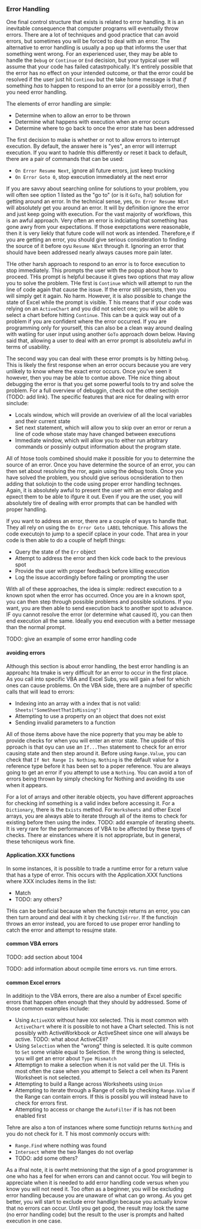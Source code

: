### Error Handling

One final control structure that exists is related to error handling. It is an inevitable consequence that computer programs will eventually throw errors. There are a lot of techniques and good practice that can avoid errors, but sometimes you will be forced to deal with an error. The alternative to error handling is usually a pop up that informs the user that something went wrong. For an experienced user, they may be able to handle the `Debug` or `Continue` or `End` decision, but your typical user will assume that your code has failed catastrpohically. It's entirely possible that the error has no effect on your intended outcome, or that the error could be resolved if the user just hit `Contineu` but the take home message is that _if_ something _has_ to happen to respond to an error (or a possibly error), then you need error handling.

The elements of error handling are simple:

- Determine when to allow an error to be thrown
- Determine what happens with execution when an error occurs
- Determine where to go back to once the error state has been addressed

The first decision to make is whether or not to allow errors to interrupt execution. By default, the answer here is "yes", an error will interrupt execution. If you want to hadnle this differently or reset it back to default, there are a pair of commands that can be used:

- `On Error Resume Next`, ignore all future errors, just keep trucking
- `On Error Goto 0`, stop execution immediately at the next error

If you are savvy about searching online for solutions to your problem, you will often see option 1 listed as the "go to" (or is it `GoTo`, ha!) solution for getting around an error. In the technical sense, yes, `On Error Resume NExt` will absolutely get you around an error. It will by definition ignore the error and just keep going with execution. For the vast majority of workflows, this is an awful approach. Very often an error is indciating that something has gone awry from your expectations. If those exepctations were reasonable, then it is very liekly that future code will not work as intended. Therefore,e if you are getting an error, you should give serious consideration to finding the source of it before oyu `Resume NExt` through it. Ignoring an error that should have been addressed nearly always causes more pain later.

THe other harsh approach to respond to an error is to force execution to stop immediately. This prompts the user with the popup about how to proceed. THis prompt is helpful because it gives two options that may allow you to solve the problem. THe first is `Continue` which will attempt to run the line of code again that cause the issue. If the error still persists, then you will simply get it again. No harm. However, it is also possible to change the state of Excel while the prompt is visible. T his means that if your code was relying on an `ActiveChart` and you did not select one; you will be able to select a chart before hitting `Continue`. This can be a quick way out of a problem if you are confident where the error occurred. If you are programming only for yourself, this can also be a clean way around dealing with watiing for user input using another `GoTo` approach down below. Having said that, allowing a user to deal with an error prompt is absolutelu awful in terms of usability.

The second way you can deal with these error prompts is by hitting `Debug`. This is likely the first response when an error occurs because you are very unlikely to know where the exact error occurs. Once you've seen it however, then you may be able to contue above. THe nice thing about debugging the error is that you get some powerful tools to try and solve the problem. For a full overview of debuggin, check out the other sectiojn (TODO: add link). The specific features that are nice for dealing with error sinclude:

- Locals window, which will provide an overiview of all the local variables and their current state
- Set next statement, which will allow you to skip over an error or rerun a line of code whose state may have changed between executions
- Immediate window, which will allow you to either run arbitrary commands or possinly output information about the program state.

All of htose tools combined should make it possible for you to determine the source of an error. Once you have determine the source of an error, you can then set about resolving the rror, again using the debug tools. Once you have solved the problem, you should give serious ocnsideration to then adding that solutiojn to the code using proper error handling technqes. Again, it is absolutely awful to present the user with an error dialog and epxect them to be able to ifgure it out. Even if you are the user, you will absolutely tire of dealing with error prompts that can be handled with proper handling.

If you want to address an error, there are a couple of ways to handle that. They all rely on using the `On Error Goto LABEL` tehcnique. This allows the code executojn to jump to a speciif cplace in your code. That area in your code is then able to do a couple of helpfl things:

- Query the state of the `Err` object
- Attempt to address the error and then kick code back to the previous spot
- Provide the user with proper feedback before killing execution
- Log the issue accordingly before failing or prompting the user

With all of these approaches, the idea is simple: redirect execution to a known spot when the error has occurred. Once you are in a known spot, you can then step through possible problems and possible solutions. If you want, you are then able to send execution back to another spot to advance. IF oyu cannot resolve the error (or determine what caused it), you can then end execution all the same. Ideally you end execution with a better message than the normal prompt.

TODO: give an example of some error handling code

#### avoiding errors

Although this section is about error handling, the best error handling is an approahc hta tmake is very difficult for an error to occur in the first place. As you call into specific VBA and Excel Subs, you will gain a feel for which ones can cause problems. On the VBA side, there are a nujmber of specific calls that will lead to errors:

- Indexing into an array with a index that is not valid: `Sheets("SomeSheetThatIsMissing")`
- Attempting to use a property on an object that does not exist
- Sending invalid parameters to a function

All of those items above have the nice poprerty that you may be able to provide checks for when you will enter an error state. The upside of this pproach is that oyu can use an `If...Then` statement to check for an error causing state and then step around it. Before using `Range.Value`, you can check that `If Not Range Is Nothing`. `Nothing` is the default value for a reference type before it has been set to a poper reference. You are always going to get an error if you attempt to use a `Nothing`. You can avoid a ton of errors being thrown by simply checking for Nothing and avoiding its use when it appears.

For a lot of arrays and other iterable objects, you have different approaches for checking inf something is a valid index before accessing it. For a `Dictionary`, there is the `Exists` method. For `Worksheets` and other Excel arrays, you are always able to iterate through all of the items to check for existing before then using the index. TODO: add example of iterating sheets. It is very rare for the performances of VBA to be affected by these tpyes of checks. There ar einstances where it is not appropriate, but in general, these tehcniqeus work fine.

#### Application.XXX functions

In some instances, it is possible to trade a runtime error for a return value that has a type of error. This occurs with the Application.XXX functions where XXX includes items in the list:

- Match
- TODO: any others?

THis can be benficial because when the functojn returns an error, you can then turn around and deal with it by checking `IsError`. If the functiojn throws an error instead, you are forced to use proper error handling to catch the error and attempt to resujme state.

#### common VBA errors

TODO: add section about 1004

TODO: add information about ocmpile time errors vs. run time errors.

#### common Excel errors

In additiojn to the VBA errors, there are also a number of Excel specific errors that happen often enough that they should by addressed. Some of those common examples include:

- Using `ActiveXXX` without have `XXX` selected. This is most common with `ActiveChart` where it is possible to not have a Chart selected. This is not possibly with ActiveWorkbook or ActiveSheet since one will always be active. TODO: what about ActiveCEll?
- Using `Selection` when the "wrong" thing is selected. It is quite common to `Set` some vriable equal to Selection. If the wrong thing is selected, you will get an error about `Type Mismatch`
- Attemptign to make a selection when it is not valid per the UI. THis is most often the case when you attempt to Select a cell when its Parent Worksheet is not selected.
- Attempting to build a Range across Worksheets using `Union`
- Attempting to iterate through a Range of cells by checking `Range.Value` if the Range can contain errors. If this is possibl you will instead have to check for errors first.
- Attempting to access or change the `AutoFilter` if is has not been enabled first

Tehre are also a ton of instances where some functiojn returns `Nothing` and you do not check for it. T his most commonly occurs with:

- `Range.Find` where nothing was found
- `Intersect` where the two Ranges do not overlap
- TODO: add some others?

As a ifnal note, it is owrht metnioning that the sign of a good programmer is one who has a feel for when errors can and cannot occur. You will begin to appreciate when it is needed to add error handling code versus when you know you will not need it. Too often as a beginner, you will be excluding error handling because you are unaware of what can go wrong. As you get better, you will start to exclude error handlign because you actually know that no errors can occur. Until you get good, the result may look the same (no error handling code) but the result to the user is prompts and halted execution in one case.
